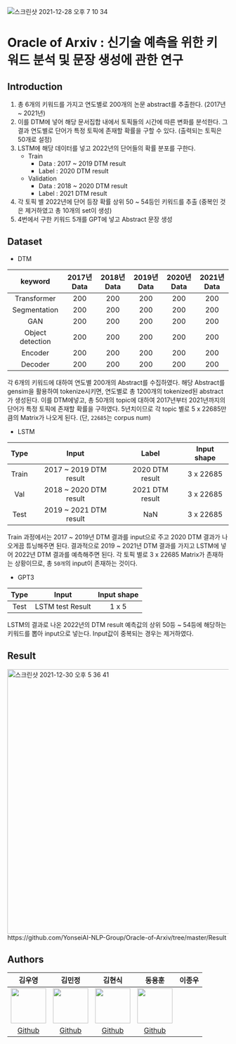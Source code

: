 ![스크린샷 2021-12-28 오후 7 10 34](https://user-images.githubusercontent.com/64018014/147735348-4cd9e261-c9f4-4d61-8dc0-8fa1f4b7d634.png)
# Oracle of Arxiv : 신기술 예측을 위한 키워드 분석 및 문장 생성에 관한 연구

## Introduction
1. 총 6개의 키워드를 가지고 연도별로 200개의 논문 abstract를 추출한다. (2017년 ~ 2021년)
2. 이를 DTM에 넣어 해당 문서집합 내에서 토픽들의 시간에 따른 변화를 분석한다. 그 결과 연도별로 단어가 특정 토픽에 존재할 확률을 구할 수 있다. (출력되는 토픽은 50개로 설정)
3. LSTM에 해당 데이터를 넣고 2022년의 단어들의 확률 분포를 구한다.
   - Train
      - Data : 2017 ~ 2019 DTM result
      - Label : 2020 DTM result
   - Validation
      - Data : 2018 ~ 2020 DTM result
      - Label : 2021 DTM result
4. 각 토픽 별 2022년에 단어 등장 확률 상위 50 ~ 54등인 키워드를 추출 (중복인 것은 제거하였고 총 10개의 set이 생성)
5. 4번에서 구한 키워드 5개를 GPT에 넣고 Abstract 문장 생성

## Dataset
- DTM <br>
  
|keyword|2017년 Data|2018년 Data|2019년 Data|2020년 Data|2021년 Data|
|:---:|:---:|:---:|:---:|:---:|:---:|
|Transformer|200|200|200|200|200|
|Segmentation|200|200|200|200|200|
|GAN|200|200|200|200|200|
|Object detection|200|200|200|200|200|
|Encoder|200|200|200|200|200|
|Decoder|200|200|200|200|200|

각 6개의 키워드에 대하여 연도별 200개의 Abstract를 수집하였다. 해당 Abstract를 gensim을 활용하여 tokenize시키면, 연도별로 총 1200개의 tokenized된 abstract가 생성된다. 이를 DTM에넣고, 총 50개의 topic에 대하여 2017년부터 2021년까지의 단어가 특정 토픽에 존재할 확률을 구하였다. 5년치이므로 각 topic 별로 5 x 22685만큼의 Matrix가 나오게 된다. (단, `22685`는 corpus num)

- LSTM

|Type|Input|Label|Input shape|
|:---:|:---:|:---:|:---:|
|Train|2017 ~ 2019 DTM result|2020 DTM result|3 x 22685|
|Val|2018 ~ 2020 DTM result|2021 DTM result|3 x 22685|
|Test|2019 ~ 2021 DTM result|NaN|3 x 22685|

Train 과정에서는 2017 ~ 2019년 DTM 결과를 input으로 주고 2020 DTM 결과가 나오게끔 튜닝해주면 된다. 결과적으로 2019 ~ 2021년 DTM 결과를 가지고 LSTM에 넣어 2022년 DTM 결과를 예측해주면 된다. 각 토픽 별로 3 x 22685 Matrix가 존재하는 상황이므로, 총 `50개`의 input이 존재하는 것이다.

- GPT3
  
|Type|Input|Input shape|
|:---:|:---:|:---:|
|Test|LSTM test Result|1 x 5|

LSTM의 결과로 나온 2022년의 DTM result 예측값의 상위 50등 ~ 54등에 해당하는 키워드를 뽑아 input으로 넣는다. Input값이 중복되는 경우는 제거하였다.

## Result
<img width="603" alt="스크린샷 2021-12-30 오후 5 36 41" src="https://user-images.githubusercontent.com/64018014/147735464-e807b312-7b39-4536-ab16-01bb70334cac.png">
https://github.com/YonseiAI-NLP-Group/Oracle-of-Arxiv/tree/master/Result

## Authors
|김우영|김민정|김현식|동용훈|이종우|
|:-:|:-:|:-:|:-:|:-:|
|<img src='https://avatars.githubusercontent.com/u/69796193?v=4' height=80 width=80px></img>|<img src='https://avatars.githubusercontent.com/u/79957757?v=4' height=80 width=80px></img>|<img src='https://avatars.githubusercontent.com/u/96718906?v=4' height=80 width=80px></img>|<img src='https://avatars.githubusercontent.com/u/64018014?v=4' height=80 width=80px></img>||
|[Github](https://github.com/coshin-ssl)|[Github](https://github.com/yjdong9697)|[Github](https://github.com/mjk0150)|[Github](https://github.com/hss05230)||
